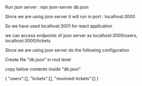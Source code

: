 Run json server : npx json-server db.json

Since we are using json server it will run in port : localhost:3000

So we have used localhost:3001 for react application

we can access endpoints of json server as localhost:3000/users, localhost:3000/tickets

Since we are using json server do the following configuration

Create file "db.json" in root level

copy below contents inside "db.json"

{
"users":[],
"tickets":[],
"resolved-tickets":[]
}
